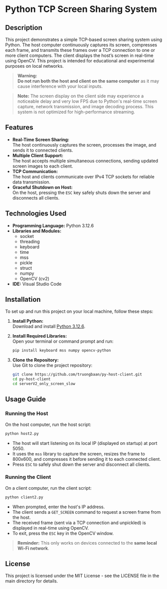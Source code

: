 # Python TCP Screen Sharing System

## Description
This project demonstrates a simple TCP-based screen sharing system using Python. The host computer continuously captures its screen, compresses each frame, and transmits these frames over a TCP connection to one or more client computers. The client displays the host’s screen in real-time using OpenCV. This project is intended for educational and experimental purposes on local networks.

> **Warning:**  
> **Do not run both the host and client on the same computer** as it may cause interference with your local inputs.

>**Note:**
The screen display on the client side may experience a noticeable delay and very low FPS due to Python's real-time screen capture, network transmission, and image decoding process. This system is not optimized for high-performance streaming.

## Features
- **Real-Time Screen Sharing:**  
  The host continuously captures the screen, processes the image, and sends it to connected clients.
- **Multiple Client Support:**  
  The host accepts multiple simultaneous connections, sending updated screen images to each client.
- **TCP Communication:**  
  The host and clients communicate over IPv4 TCP sockets for reliable data transmission.
- **Graceful Shutdown on Host:**  
  On the host, pressing the `ESC` key safely shuts down the server and disconnects all clients.

## Technologies Used
- **Programming Language:** Python 3.12.6
- **Libraries and Modules:**
  - socket
  - threading
  - keyboard
  - time
  - mss
  - pickle
  - struct
  - numpy
  - OpenCV (cv2)
- **IDE:** Visual Studio Code

## Installation
To set up and run this project on your local machine, follow these steps:

1. **Install Python:**  
   Download and install [Python 3.12.6](https://www.python.org/downloads/).

2. **Install Required Libraries:**  
   Open your terminal or command prompt and run:
   ```bash
   pip install keyboard mss numpy opencv-python
   ```

3. **Clone the Repository:**  
   Use Git to clone the project repository:
   ```bash
   git clone https://github.com/truongbaan/py-host-client.git
   cd py-host-client
   cd serverV2_only_screen_slow
   ```

## Usage Guide

### Running the Host
On the host computer, run the host script:
```bash
python host2.py
```
- The host will start listening on its local IP (displayed on startup) at port 5050.
- It uses the `mss` library to capture the screen, resizes the frame to 800x600, and compresses it before sending it to each connected client.
- Press `ESC` to safely shut down the server and disconnect all clients.

### Running the Client
On a client computer, run the client script:
```bash
python client2.py
```
- When prompted, enter the host's IP address.
- The client sends a `GET_SCREEN` command to request a screen frame from the host.
- The received frame (sent via a TCP connection and unpickled) is displayed in real-time using OpenCV.
- To exit, press the `ESC` key in the OpenCV window.

> **Reminder:** This only works on devices connected to the **same local Wi-Fi network**.

## License
This project is licensed under the MIT License - see the LICENSE file in the main directory for details.
